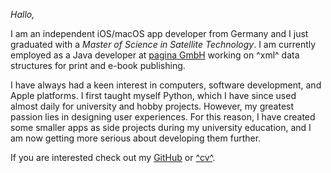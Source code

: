*Hallo,*

I am an independent iOS/macOS app developer from Germany and I just graduated with a *Master of Science in Satellite Technology*.
I am currently employed as a Java developer at [pagina GmbH](https://pagina.gmbh) working on ^xml^ data structures for print and e-book publishing.

I have always had a keen interest in computers, software development, and Apple platforms.
I first taught myself Python, which I have since used almost daily for university and hobby projects.
However, my greatest passion lies in designing user experiences.
For this reason, I have created some smaller apps as side projects during my university education, and I am now getting more serious about developing them further.

If you are interested check out my [GitHub](https://github.com/Kamik423) or [^cv^](https://github.com/Kamik423/cv/raw/main/cv%20Hans%20Schülein%20en.pdf).
